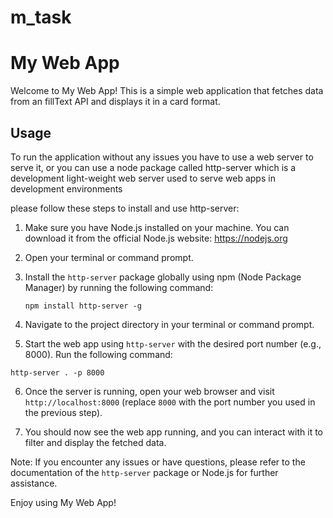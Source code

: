 # m_task


# My Web App

Welcome to My Web App! This is a simple web application that fetches data from an fillText API and displays it in a card format.

## Usage

To run the application without any issues you have to use a web server to serve it, or you can use a node package called http-server which is a development light-weight web server used to serve web apps in development environments

please follow these steps to install and use http-server:

1. Make sure you have Node.js installed on your machine. You can download it from the official Node.js website: https://nodejs.org

2. Open your terminal or command prompt.

3. Install the `http-server` package globally using npm (Node Package Manager) by running the following command:

   `npm install http-server -g`

4. Navigate to the project directory in your terminal or command prompt.

5. Start the web app using `http-server` with the desired port number (e.g., 8000). Run the following command:

  `http-server . -p 8000`

6. Once the server is running, open your web browser and visit `http://localhost:8000` (replace `8000` with the port number you used in the previous step).

7. You should now see the web app running, and you can interact with it to filter and display the fetched data.

Note: If you encounter any issues or have questions, please refer to the documentation of the `http-server` package or Node.js for further assistance.

Enjoy using My Web App!
